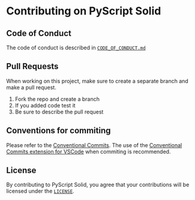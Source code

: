 # Contributing on PyScript Solid

## Code of Conduct
The code of conduct is described in [`CODE_OF_CONDUCT.md`](CODE_OF_CONDUCT.md)

## Pull Requests
When working on this project, make sure to create a separate branch and make a pull request.
1. Fork the repo and create a branch
2. If you added code test it
3. Be sure to describe the pull request

## Conventions for commiting
Please refer to the [Conventional Commits](https://www.conventionalcommits.org/en/v1.0.0/). The use of the [Conventional Commits extension for VSCode](https://marketplace.visualstudio.com/items?itemName=vivaxy.vscode-conventional-commits) when commiting is recommended.


## License
By contributing to PyScript Solid, you agree that your contributions will be licensed under the [`LICENSE`](../LICENSE).
